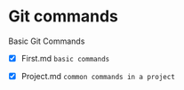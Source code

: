 # Git commands 

Basic Git Commands

 - [x] First.md `basic commands`
 
 - [x] Project.md `common commands in a project`
